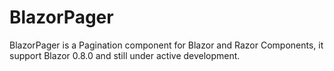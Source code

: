 # BlazorPager
BlazorPager is a Pagination component for Blazor and Razor Components, it support Blazor 0.8.0 and still under active development.
